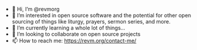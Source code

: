 - 👋 Hi, I’m @revmorg
- 👀 I’m interested in open source software and the potential for other open sourcing of things like liturgy, prayers, sermon series, and more.
- 🌱 I’m currently learning a whole lot of things...
- 💞️ I’m looking to collaborate on open source projects
- 📫 How to reach me: https://revm.org/contact-me/

<!---
revmorg/revmorg is a ✨ special ✨ repository because its `README.md` (this file) appears on your GitHub profile.
You can click the Preview link to take a look at your changes.
--->
